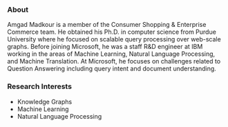 ### About

Amgad Madkour is a member of the Consumer Shopping & Enterprise Commerce team. He obtained his Ph.D. in computer science from Purdue University where he focused on scalable query processing over web-scale graphs. Before joining Microsoft, he was a staff R&D engineer at IBM working in the areas of Machine Learning, Natural Language Processing, and Machine Translation. At Microsoft, he focuses on challenges related to Question Answering including query intent and document understanding.

### Research Interests

* Knowledge Graphs
* Machine Learning
* Natural Language Processing
